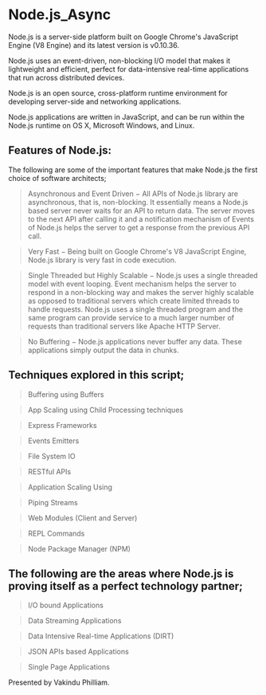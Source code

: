 # Node.js_Async
Node.js is a server-side platform built on Google Chrome's JavaScript Engine (V8 Engine) and its latest version is v0.10.36.  

Node.js uses an event-driven, non-blocking I/O model that makes it lightweight and efficient, perfect for data-intensive real-time applications that run across distributed devices.  

Node.js is an open source, cross-platform runtime environment for developing server-side and networking applications.   

Node.js applications are written in JavaScript, and can be run within the Node.js runtime on OS X, Microsoft Windows, and Linux.  

## Features of Node.js:  

The following are some of the important features that make Node.js the first choice of software architects;  

> Asynchronous and Event Driven − All APIs of Node.js library are asynchronous, that is, non-blocking. It essentially means a Node.js based server never waits for an API to return data. The server moves to the next API after calling it and a notification mechanism of Events of Node.js helps the server to get a response from the previous API call.  

> Very Fast − Being built on Google Chrome's V8 JavaScript Engine, Node.js library is very fast in code execution.  

> Single Threaded but Highly Scalable − Node.js uses a single threaded model with event looping. Event mechanism helps the server to respond in a non-blocking way and makes the server highly scalable as opposed to traditional servers which create limited threads to handle requests. Node.js uses a single threaded program and the same program can provide service to a much larger number of requests than traditional servers like Apache HTTP Server.  

> No Buffering − Node.js applications never buffer any data. These applications simply output the data in chunks.   

## Techniques explored in this script;  

> Buffering using Buffers 

> App Scaling using Child Processing techniques 

> Express Frameworks 

> Events Emitters 

> File System IO 

> RESTful APIs 

> Application Scaling Using 

> Piping Streams 

> Web Modules (Client and Server) 

> REPL Commands 

> Node Package Manager (NPM)  

## The following are the areas where Node.js is proving itself as a perfect technology partner;  
> I/O bound Applications 

> Data Streaming Applications 

> Data Intensive Real-time Applications (DIRT) 

> JSON APIs based Applications 

> Single Page Applications   

Presented by Vakindu Philliam.
